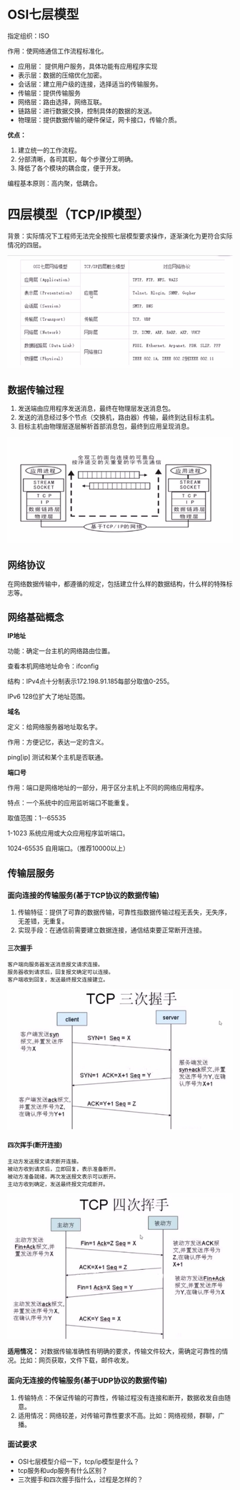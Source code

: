 # OSI七层模型
指定组织：ISO 

作用：使网络通信工作流程标准化。
- 应用层： 提供用户服务，具体功能有应用程序实现
- 表示层：数据的压缩优化加密。
- 会话层：建立用户级的连接，选择适当的传输服务。
- 传输层：提供传输服务
- 网络层：路由选择，网络互联。
- 链路层：进行数据交换，控制具体的数据的发送。
- 物理层：提供数据传输的硬件保证，网卡接口，传输介质。

**优点：**
1. 建立统一的工作流程。
2. 分部清晰，各司其职，每个步骤分工明确。
3. 降低了各个模块的耦合度，便于开发。

编程基本原则：高内聚，低耦合。

# 四层模型（TCP/IP模型）
背景：实际情况下工程师无法完全按照七层模型要求操作，逐渐演化为更符合实际情况的四层。

![osi](./photo/osi.png)

## 数据传输过程
1. 发送端由应用程序发送消息，最终在物理层发送消息包。
2. 发送的消息经过多个节点（交换机，路由器）传输，最终到达目标主机。
3. 目标主机由物理层逐层解析首部消息包，最终到应用呈现消息。 

![tcp](./photo/tcp.png)

## 网络协议
在网络数据传输中，都遵循的规定，包括建立什么样的数据结构，什么样的特殊标志等。
## 网络基础概念
**IP地址** 

功能：确定一台主机的网络路由位置。 

查看本机网络地址命令：ifconfig

结构：IPv4点十分制表示172.198.91.185每部分取值0-255。 

IPv6 128位扩大了地址范围。

**域名** 

定义：给网络服务器地址取名字。 

作用：方便记忆，表达一定的含义。 

ping[ip] 测试和某个主机是否联通。

**端口号** 

作用：端口是网络地址的一部分，用于区分主机上不同的网络应用程序。 

特点：一个系统中的应用监听端口不能重复。 

取值范围：1--65535 

1-1023 系统应用或大众应用程序监听端口。

1024-65535 自用端口。（推荐10000以上）


## 传输层服务
### 面向连接的传输服务(基于TCP协议的数据传输)
1. 传输特征：提供了可靠的数据传输，可靠性指数据传输过程无丢失，无失序，无差错，无重复。
2. 实现手段：在通信前需要建立数据连接，通信结束要正常断开连接。
#### 三次握手
    客户端向服务器发送消息报文请求连接。
    服务器收到请求后，回复报文确定可以连接。
    客户端收到回复，发送最终报文连接建立。

![three_tcp](./photo/three_tcp.png)

#### 四次挥手(断开连接)
    主动方发送报文请求断开连接。
    被动方收到请求后，立即回复，表示准备断开。
    被动方准备就绪，再次发送报文表示可以断开。
    主动方收到确定，发送最终报文完成断开。

![four_tcp](./photo/four_tcp.png)


**适用情况：**
对数据传输准确性有明确的要求，传输文件较大，需确定可靠性的情况。比如：网页获取，文件下载，邮件收发。

### 面向无连接的传输服务(基于UDP协议的数据传输)
1. 传输特点：不保证传输的可靠性，传输过程没有连接和断开，数据收发自由随意。
2. 适用情况：网络较差，对传输可靠性要求不高。比如：网络视频，群聊，广播。 


### 面试要求
- OSI七层模型介绍一下，tcp/ip模型是什么？
- tcp服务和udp服务有什么区别？
- 三次握手和四次握手指什么，过程是怎样的？




